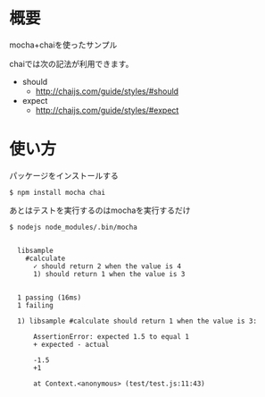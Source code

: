 # 概要
mocha+chaiを使ったサンプル  

chaiでは次の記法が利用できます。
- should
  - http://chaijs.com/guide/styles/#should
- expect
  - http://chaijs.com/guide/styles/#expect

# 使い方
パッケージをインストールする
```
$ npm install mocha chai
```

あとはテストを実行するのはmochaを実行するだけ
```
$ nodejs node_modules/.bin/mocha 


  libsample
    #calculate
      ✓ should return 2 when the value is 4
      1) should return 1 when the value is 3


  1 passing (16ms)
  1 failing

  1) libsample #calculate should return 1 when the value is 3:

      AssertionError: expected 1.5 to equal 1
      + expected - actual

      -1.5
      +1
      
      at Context.<anonymous> (test/test.js:11:43)

```
